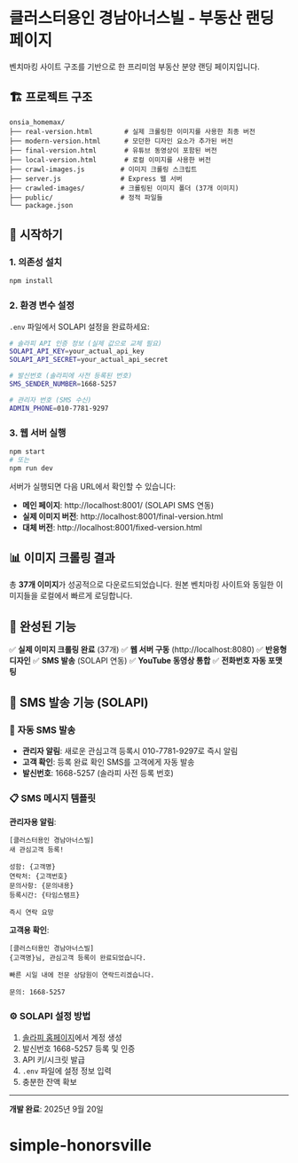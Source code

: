 # 클러스터용인 경남아너스빌 - 부동산 랜딩 페이지

벤치마킹 사이트 구조를 기반으로 한 프리미엄 부동산 분양 랜딩 페이지입니다.

## 🏗️ 프로젝트 구조

```
onsia_homemax/
├── real-version.html        # 실제 크롤링한 이미지를 사용한 최종 버전
├── modern-version.html      # 모던한 디자인 요소가 추가된 버전
├── final-version.html       # 유튜브 동영상이 포함된 버전
├── local-version.html       # 로컬 이미지를 사용한 버전
├── crawl-images.js         # 이미지 크롤링 스크립트
├── server.js               # Express 웹 서버
├── crawled-images/         # 크롤링된 이미지 폴더 (37개 이미지)
├── public/                 # 정적 파일들
└── package.json
```

## 🚀 시작하기

### 1. 의존성 설치
```bash
npm install
```

### 2. 환경 변수 설정
`.env` 파일에서 SOLAPI 설정을 완료하세요:
```bash
# 솔라피 API 인증 정보 (실제 값으로 교체 필요)
SOLAPI_API_KEY=your_actual_api_key
SOLAPI_API_SECRET=your_actual_api_secret

# 발신번호 (솔라피에 사전 등록된 번호)
SMS_SENDER_NUMBER=1668-5257

# 관리자 번호 (SMS 수신)
ADMIN_PHONE=010-7781-9297
```

### 3. 웹 서버 실행
```bash
npm start
# 또는
npm run dev
```

서버가 실행되면 다음 URL에서 확인할 수 있습니다:
- **메인 페이지**: http://localhost:8001/ (SOLAPI SMS 연동)
- **실제 이미지 버전**: http://localhost:8001/final-version.html
- **대체 버전**: http://localhost:8001/fixed-version.html

## 📊 이미지 크롤링 결과

총 **37개 이미지**가 성공적으로 다운로드되었습니다.
원본 벤치마킹 사이트와 동일한 이미지들을 로컬에서 빠르게 로딩합니다.

## 🎯 완성된 기능

✅ **실제 이미지 크롤링 완료** (37개)
✅ **웹 서버 구동** (http://localhost:8080)
✅ **반응형 디자인** 
✅ **SMS 발송** (SOLAPI 연동)
✅ **YouTube 동영상 통합**
✅ **전화번호 자동 포맷팅**

## 📱 SMS 발송 기능 (SOLAPI)

### 🎯 **자동 SMS 발송**
- **관리자 알림**: 새로운 관심고객 등록시 010-7781-9297로 즉시 알림
- **고객 확인**: 등록 완료 확인 SMS를 고객에게 자동 발송
- **발신번호**: 1668-5257 (솔라피 사전 등록 번호)

### 📋 **SMS 메시지 템플릿**

**관리자용 알림**:
```
[클러스터용인 경남아너스빌]
새 관심고객 등록!

성함: {고객명}
연락처: {고객번호}
문의사항: {문의내용}
등록시간: {타임스탬프}

즉시 연락 요망
```

**고객용 확인**:
```
[클러스터용인 경남아너스빌]
{고객명}님, 관심고객 등록이 완료되었습니다.

빠른 시일 내에 전문 상담원이 연락드리겠습니다.

문의: 1668-5257
```

### ⚙️ **SOLAPI 설정 방법**
1. [솔라피 홈페이지](https://solapi.com)에서 계정 생성
2. 발신번호 1668-5257 등록 및 인증
3. API 키/시크릿 발급
4. `.env` 파일에 설정 정보 입력
5. 충분한 잔액 확보

---
**개발 완료**: 2025년 9월 20일
# simple-honorsville
